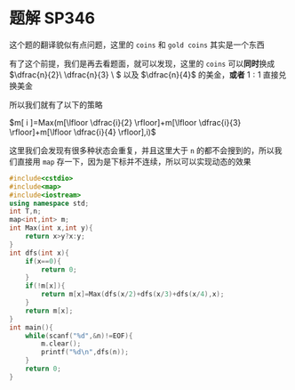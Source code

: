 # 题解 SP346


这个题的翻译貌似有点问题，这里的 `coins` 和 `gold coins` 其实是一个东西

有了这个前提，我们是再去看题面，就可以发现，这里的 `coins` 可以**同时**换成 
$\dfrac{n}{2}\ \dfrac{n}{3} \ $ 以及 $\dfrac{n}{4}$ 的美金，**或者** $1:1$ 直接兑换美金

所以我们就有了以下的策略

$m[ i ]=Max(m[\lfloor \dfrac{i}{2} \rfloor]+m[\lfloor \dfrac{i}{3} \rfloor]+m[\lfloor \dfrac{i}{4} \rfloor],i)$

这里我们会发现有很多种状态会重复，并且这里大于 `n` 的都不会搜到的，所以我们直接用 `map` 存一下，因为是下标并不连续，所以可以实现动态的效果

```cpp
#include<cstdio>
#include<map>
#include<iostream>
using namespace std;
int T,n;
map<int,int> m;
int Max(int x,int y){
	return x>y?x:y;
}
int dfs(int x){
	if(x==0){
		return 0;
	}
	if(!m[x]){
		return m[x]=Max(dfs(x/2)+dfs(x/3)+dfs(x/4),x);
	}
	return m[x];
}
int main(){
	while(scanf("%d",&n)!=EOF){
		m.clear();
		printf("%d\n",dfs(n));
	}
	return 0;
}
```